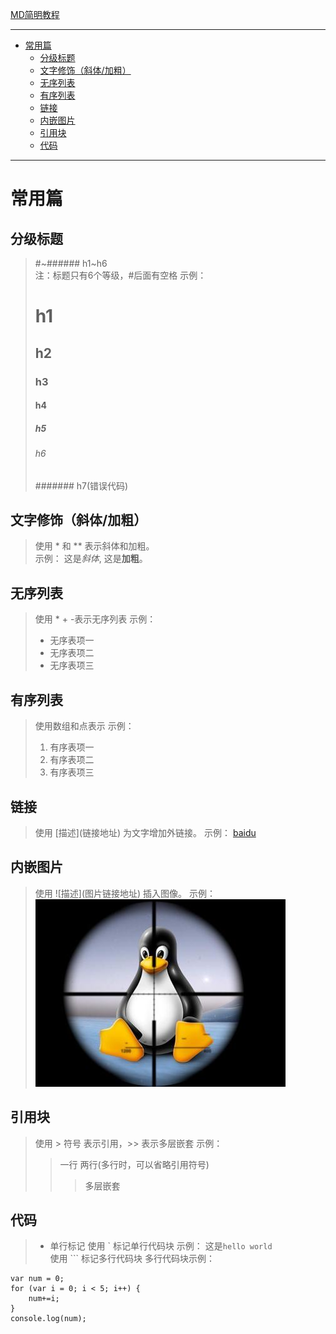  [MD简明教程](https://ouweiya.gitbooks.io/markdown/index.html)

-------------------------------------------
<!-- TOC depthFrom:1 depthTo:6 withLinks:1 updateOnSave:1 orderedList:0 -->

- [常用篇](#常用篇)
	- [分级标题](#分级标题)
	- [文字修饰（斜体/加粗）](#文字修饰斜体加粗)
	- [无序列表](#无序列表)
	- [有序列表](#有序列表)
	- [链接](#链接)
	- [内嵌图片](#内嵌图片)
	- [引用块](#引用块)
	- [代码](#代码)

<!-- /TOC -->
------------------------------------

# 常用篇
## 分级标题
> #~###### h1~h6  
> 注：标题只有6个等级，#后面有空格
> 示例：
> # h1
> ## h2
> ### h3
> #### h4
> ##### h5
> ###### h6
> ####### h7(错误代码)
## 文字修饰（斜体/加粗）
> 使用 \* 和 \*\* 表示斜体和加粗。  
> 示例：
> 这是*斜体*, 这是**加粗**。
## 无序列表
> 使用 \* + -表示无序列表
> 示例：
> * 无序表项一
> * 无序表项二
> * 无序表项三
## 有序列表  
> 使用数组和点表示
> 示例：
> 1. 有序表项一
> 2. 有序表项二
> 3. 有序表项三
## 链接
> 使用 \[描述\]\(链接地址\) 为文字增加外链接。
> 示例：
> [baidu](https://www.baidu.com)
## 内嵌图片
> 使用 \!\[描述\]\(图片链接地址\) 插入图像。
> 示例：
> ![](assets/test.png)
## 引用块
> 使用 \> 符号 表示引用，\>\> 表示多层嵌套
> 示例：
>> 一行
>> 两行(多行时，可以省略引用符号)
>>> 多层嵌套
## 代码
> * 单行标记
> 使用 \` 标记单行代码块
> 示例： 这是`hello world`  
> 使用 \`\`\` 标记多行代码块
> 多行代码块示例：
```
var num = 0;
for (var i = 0; i < 5; i++) {
    num+=i;
}
console.log(num);
```
